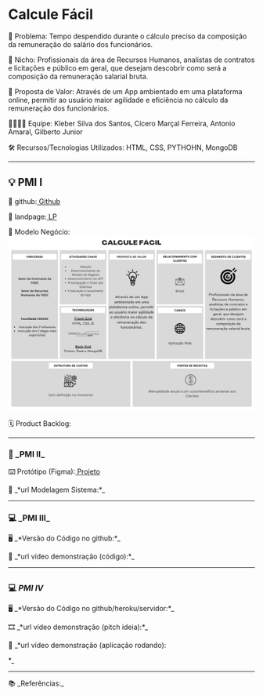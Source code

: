 <h1> Calcule Fácil </h1>

<p>🙁 Problema: Tempo despendido durante o cálculo preciso da composição da remuneração do salário dos funcionários.</p>
<p>🙂 Nicho: Profissionais da área de Recursos Humanos, analistas de contratos e licitações e público em geral, que desejam descobrir como será a composição da remuneração salarial bruta.</p>
<p>🎁 Proposta de Valor: Através de um App ambientado em uma plataforma online, permitir ao usuário maior agilidade e eficiência no cálculo da remuneração dos funcionários.</p>
<p>🧑‍💻👩‍💻 Equipe: Kleber Silva dos Santos, Cícero Marçal Ferreira, Antonio Amaral, Gilberto Junior</p>
<p>🛠️ Recursos/Tecnologias Utilizados: HTML, CSS, PYTHOHN, MongoDB
</p>

---

<h2>💡 PMI I</h2>

<p>🔗 github:<a href="https://github.com/KleberYuu/PMI"> Github</a></p>
<p>🛬 landpage:<a href="https://kleberyuu.github.io/PMI/"> LP</a></p>
</p>🤝 Modelo Negócio: <img src="/docs/src/img/verde%20simples%20modelo%20de%20neg%C3%B3cios%20P%C3%B4ster.png">
<p>🗓️  Product Backlog:</p>

---

<h3>📲 _PMI II_</h3>

<p>⌨️ Protótipo (Figma):<a href="https://www.figma.com/file/Rfkblm0m8zlSMdBArr6iWf/teste?type=design&node-id=0-1&mode=design&t=VBt9cnuzCXTSHe7K-0"> Projeto</a></p>
<p>📝 _*url Modelagem Sistema:*_</p>

---

<h3>💻 _PMI III_</h3>

<p>🖥️ _*Versão do Código no github:*_</p>
<p>🎥 _*url vídeo demonstração (código):*_</p>

---

## <h3>💻 _PMI IV_</h3>

<p>🖥️ _*Versão do Código no github/heroku/servidor:*_</p>
<p>🎞️ _*url vídeo demonstração (pitch ideia):*_</p>
<p>🎥 _*url vídeo demonstração (aplicação rodando):</p>*_

---

<p>📚 _Referências:_</p>
